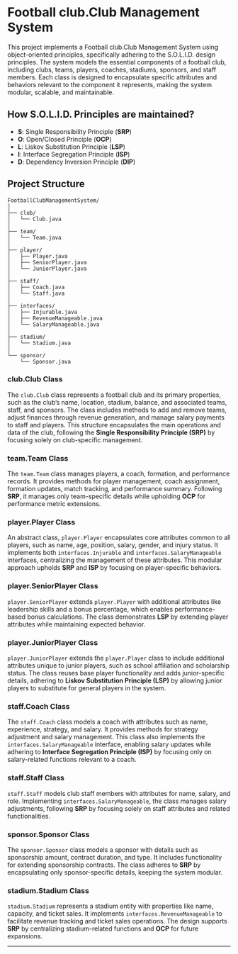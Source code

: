 # Football club.Club Management System

This project implements a Football club.Club Management System using object-oriented principles, specifically adhering to the S.O.L.I.D. design principles. The system models the essential components of a football club, including clubs, teams, players, coaches, stadiums, sponsors, and staff members. Each class is designed to encapsulate specific attributes and behaviors relevant to the component it represents, making the system modular, scalable, and maintainable.

## How S.O.L.I.D. Principles are maintained?

- **S**: Single Responsibility Principle (**SRP**)
- **O**: Open/Closed Principle (**OCP**)
- **L**: Liskov Substitution Principle (**LSP**)
- **I**: Interface Segregation Principle (**ISP**)
- **D**: Dependency Inversion Principle (**DIP**)


## Project Structure

```plaintext
FootballClubManagementSystem/
│
├── club/
│   └── Club.java
│
├── team/
│   └── Team.java
│
├── player/
│   ├── Player.java
│   ├── SeniorPlayer.java
│   └── JuniorPlayer.java
│
├── staff/
│   ├── Coach.java
│   └── Staff.java
│
├── interfaces/
│   ├── Injurable.java
│   ├── RevenueManageable.java
│   └── SalaryManageable.java
│
├── stadium/
│   └── Stadium.java
│
└── sponsor/
    └── Sponsor.java
 ```


### club.Club Class
The `club.Club` class represents a football club and its primary properties, such as the club’s name, location, stadium, balance, and associated teams, staff, and sponsors. The class includes methods to add and remove teams, adjust finances through revenue generation, and manage salary payments to staff and players. This structure encapsulates the main operations and data of the club, following the **Single Responsibility Principle (SRP)** by focusing solely on club-specific management.

### team.Team Class
The `team.Team` class manages players, a coach, formation, and performance records. It provides methods for player management, coach assignment, formation updates, match tracking, and performance summary. Following **SRP**, it manages only team-specific details while upholding **OCP** for performance metric extensions.

### player.Player Class
An abstract class, `player.Player` encapsulates core attributes common to all players, such as name, age, position, salary, gender, and injury status. It implements both `interfaces.Injurable` and `interfaces.SalaryManageable` interfaces, centralizing the management of these attributes. This modular approach upholds **SRP** and **ISP** by focusing on player-specific behaviors.

### player.SeniorPlayer Class
`player.SeniorPlayer` extends `player.Player` with additional attributes like leadership skills and a bonus percentage, which enables performance-based bonus calculations. The class demonstrates **LSP** by extending player attributes while maintaining expected behavior.

### player.JuniorPlayer Class
`player.JuniorPlayer` extends the `player.Player` class to include additional attributes unique to junior players, such as school affiliation and scholarship status. The class reuses base player functionality and adds junior-specific details, adhering to **Liskov Substitution Principle (LSP)** by allowing junior players to substitute for general players in the system.

### staff.Coach Class
The `staff.Coach` class models a coach with attributes such as name, experience, strategy, and salary. It provides methods for strategy adjustment and salary management. This class also implements the `interfaces.SalaryManageable` interface, enabling salary updates while adhering to **Interface Segregation Principle (ISP)** by focusing only on salary-related functions relevant to a coach.

### staff.Staff Class
`staff.Staff` models club staff members with attributes for name, salary, and role. Implementing `interfaces.SalaryManageable`, the class manages salary adjustments, following **SRP** by focusing solely on staff attributes and related functionalities.

### sponsor.Sponsor Class
The `sponsor.Sponsor` class models a sponsor with details such as sponsorship amount, contract duration, and type. It includes functionality for extending sponsorship contracts. The class adheres to **SRP** by encapsulating only sponsor-specific details, keeping the system modular.

### stadium.Stadium Class
`stadium.Stadium` represents a stadium entity with properties like name, capacity, and ticket sales. It implements `interfaces.RevenueManageable` to facilitate revenue tracking and ticket sales operations. The design supports **SRP** by centralizing stadium-related functions and **OCP** for future expansions.

---

